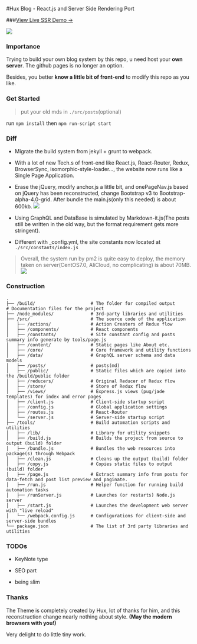 #Hux Blog - React.js and Server Side Rendering Port

###[View Live SSR Demo &rarr;](http://120.27.122.115:3000/)

![](http://fancy-oss.oss-cn-shenzhen.aliyuncs.com/screen.png)

### Importance

Trying to build your own blog system by this repo, u need host your **own server**. The github pages is no longer an option.

Besides, you better **know a little bit of front-end** to modify this repo as you like.

### Get Started

> put your old mds in `./src/posts`(optional)

run `npm install` then `npm run-script start`

### Diff 

* Migrate the build system from jekyll + grunt to webpack.
 
* With a lot of new Tech.s of front-end like React.js, React-Router, Redux, BrowserSync, isomorphic-style-loader..., the website now runs like a Single Page Application. 

* Erase the jQuery, modify anchor.js a little bit, and onePageNav.js based on jQuery has been reconstructed, change Bootstrap v3 to Bootstrap-alpha-4.0-grid. After bundle the main.js(only this needed) is about 600kb.
  ![](http://fancy-oss.oss-cn-shenzhen.aliyuncs.com/bundle.png)
  
* Using GraphQL and DataBase is simulated by Markdown-it.js(The posts still be written in the old way, but the format requirement gets more stringent).

* Different with _config.yml, the site constants now located at `./src/constants/index.js`

> Overall, the system run by pm2 is quite easy to deploy, the memory taken on server(CentOS7.0, AliCloud, no complicating) is about 70MB.
![](http://fancy-oss.oss-cn-shenzhen.aliyuncs.com/memory.png)


### Construction


```
.
├── /build/                     # The folder for compiled output                     # Documentation files for the project
├── /node_modules/              # 3rd-party libraries and utilities
├── /src/                       # The source code of the application
│   ├── /actions/               # Action Creaters of Redux flow
│   ├── /components/            # React components
│   ├── /constants/             # Site constant config and posts summary info generate by tools/page.js
│   ├── /content/               # Static pages like About etc.
│   ├── /core/                  # Core framework and utility functions
│   ├── /data/                  # GraphQL server schema and data models
│   ├── /posts/                 # posts(md)
│   ├── /public/                # Static files which are copied into the /build/public folder
│   ├── /reducers/              # Original Reducer of Redux flow
│   ├── /store/                 # Store of Redux flow
│   ├── /views/                 # Express.js views (pug/jade templates) for index and error pages
│   ├── /client.js              # Client-side startup script
│   ├── /config.js              # Global application settings
│   ├── /routes.js              # React-Router
│   └── /server.js              # Server-side startup script
├── /tools/                     # Build automation scripts and utilities
│   ├── /lib/                   # Library for utility snippets
│   ├── /build.js               # Builds the project from source to output (build) folder
│   ├── /bundle.js              # Bundles the web resources into package(s) through Webpack
│   ├── /clean.js               # Cleans up the output (build) folder
│   ├── /copy.js                # Copies static files to output (build) folder
│   ├── /page.js                # Extract summary info from posts for data-fetch and post list preview and paginate.
│   ├── /run.js                 # Helper function for running build automation tasks
│   ├── /runServer.js           # Launches (or restarts) Node.js server
│   ├── /start.js               # Launches the development web server with "live reload"
│   └── /webpack.config.js      # Configurations for client-side and server-side bundles
└── package.json                # The list of 3rd party libraries and utilities
```

### TODOs

* KeyNote type

* SEO part

* being slim

### Thanks

The Theme is completely created by Hux, lot of thanks for him, and this reconstruction change nearly nothing about style. **(May the modern browsers with you!)**

Very delight to do little tiny work.
